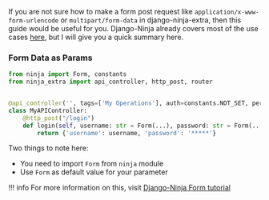 
If you are not sure how to make a form post request like `application/x-www-form-urlencode` or `multipart/form-data` in django-ninja-extra, then this guide would be useful for you.
Django-Ninja already covers most of the use cases [here](https://django-ninja.rest-framework.com/tutorial/form-params/), but I will give you a quick summary here.

### Form Data as Params

```python hl_lines="7 8"
from ninja import Form, constants
from ninja_extra import api_controller, http_post, router


@api_controller('', tags=['My Operations'], auth=constants.NOT_SET, permissions=[])
class MyAPIController:
    @http_post("/login")
    def login(self, username: str = Form(...), password: str = Form(...)):
        return {'username': username, 'password': '*****'}
```
Two things to note here:

- You need to import `Form` from `ninja` module
- Use `Form` as default value for your parameter


!!! info
    For more information on this, visit [Django-Ninja Form tutorial](https://django-ninja.rest-framework.com/tutorial/form-params/)
